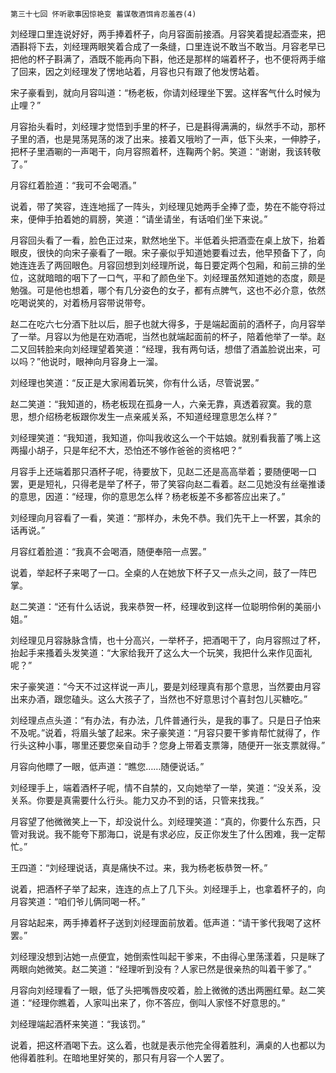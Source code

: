     第三十七回 怀听歌事因惊艳变 蓄谋敬酒饵肯忍羞吞(4) 

   刘经理口里连说好好，两手捧着杯子，向月容面前接酒。月容笑着提起酒壶来，把酒斟将下去，刘经理两眼笑着合成了一条缝，口里连说不敢当不敢当。月容老早已把他的杯子斟满了，酒既不能再向下斟，他还是那样的端着杯子，也不便将两手缩了回来，因之刘经理发了愣地站着，月容也只有跟了他发愣站着。

   宋子豪看到，就向月容叫道：“杨老板，你请刘经理坐下罢。这样客气什么时候为止哩？”

   月容抬头看时，刘经理才觉悟到手里的杯子，已是斟得满满的，纵然手不动，那杯子里的酒，也是晃荡晃荡的泼了出来。接着又哦哟了一声，低下头来，一伸脖子，把杯子里酒唰的一声喝干，向月容照着杯，连鞠两个躬。笑道：“谢谢，我该转敬了。”

   月容红着脸道：“我可不会喝酒。”

   说着，带了笑容，连连地摇了一阵头，刘经理见她两手全捧了壶，势在不能夺将过来，便伸手拍着她的肩膀，笑道：“请坐请坐，有话咱们坐下来说。”

   月容回头看了一看，脸色正过来，默然地坐下。半低着头把酒壶在桌上放下，抬着眼皮，很快的向宋子豪看了一眼。宋子豪似乎知道她要看过去，他早预备下了，向她连连丢了两回眼色。月容回想到刘经理所说，每日要定两个包厢，和前三排的坐位，这就暗暗的咽下了一口气，平和了颜色坐下。刘经理虽然知道她的态度，颇是勉强。可是他也想着，哪个有几分姿色的女子，都有点脾气，这也不必介意，依然吃喝说笑的，对着杨月容带说带夸。

   赵二在吃六七分酒下肚以后，胆子也就大得多，于是端起面前的酒杯子，向月容举了一举。月容以为他是在劝酒呢，当然也就端起面前的杯子，陪着他举了一举。赵二又回转脸来向刘经理望着笑道：“经理，我有两句话，想借了酒盖脸说出来，可以吗？”他说时，眼神向月容身上一溜。

   刘经理也笑道：“反正是大家闹着玩笑，你有什么话，尽管说罢。”

   赵二笑道：“我知道的，杨老板现在孤身一人，六亲无靠，真透着寂寞。我的意思，想介绍杨老板跟你发生一点亲戚关系，不知道经理意思怎么样？”

   刘经理笑道：“我知道，我知道，你叫我收这么一个干姑娘。就别看我蓄了嘴上这两撮小胡子，只是年纪不大，恐怕还不够作爸爸的资格吧？”

   月容手上还端着那只酒杯子呢，待要放下，见赵二还是高高举着；要随便喝一口罢，更是短礼，只得老是举了杯子，带了笑容向赵二看着。赵二见她没有丝毫推诿的意思，因道：“经理，你的意思怎么样？杨老板差不多都答应出来了。”

   刘经理向月容看了一看，笑道：“那样办，未免不恭。我们先干上一杯罢，其余的话再说。”

   月容红着脸道：“我真不会喝酒，随便奉陪一点罢。”

   说着，举起杯子来喝了一口。全桌的人在她放下杯子又一点头之间，鼓了一阵巴掌。

   赵二笑道：“还有什么话说，我来恭贺一杯，经理收到这样一位聪明伶俐的美丽小姐。”

   刘经理见月容脉脉含情，也十分高兴，一举杯子，把酒喝干了，向月容照过了杯，抬起手来搔着头发笑道：“大家给我开了这么大一个玩笑，我把什么来作见面礼呢？”

   宋子豪笑道：“今天不过这样说一声儿，要是刘经理真有那个意思，当然要由月容出来办酒，跟您磕头。这么大孩子了，当然也不好意思讨个喜封包儿买糖吃。”

   刘经理点点头道：“有办法，有办法，几件普通行头，是我的事了。只是日子怕来不及呢。”说着，将眉头皱了起来。宋子豪笑道：“月容只要干爹肯帮忙就得了，作行头这种小事，哪里还要您亲自动手？您身上带着支票簿，随便开一张支票就得。”

   月容向他瞟了一眼，低声道：“瞧您……随便说话。”

   刘经理手上，端着酒杯子呢，情不自禁的，又向她举了一举，笑道：“没关系，没关系。你要是真需要什么行头。能力又办不到的话，只管来找我。”

   月容望了他微微笑上一下，却没说什么。刘经理笑道：“真的，你要什么东西，只管对我说。我不能夸下那海口，说是有求必应，反正你发生了什么困难，我一定帮忙。”

   王四道：“刘经理说话，真是痛快不过。来，我为杨老板恭贺一杯。”

   说着，把酒杯子举了起来，连连的点上了几下头。刘经理手上，也拿着杯子的，向月容笑道：“咱们爷儿俩同喝一杯。”

   月容站起来，两手捧着杯子送到刘经理面前放着。低声道：“请干爹代我喝了这杯罢。”

   刘经理没想到沾她一点便宜，她倒索性叫起干爹来，不由得心里荡漾着，只是眯了两眼向她微笑。赵二笑道：“经理听到没有？人家已然是很亲热的叫着干爹了。”

   月容向刘经理看了一眼，低了头把嘴唇皮咬着，脸上微微的透出两圈红晕。赵二笑道：“经理你瞧着，人家叫出来了，你不答应，倒叫人家怪不好意思的。”

   刘经理端起酒杯来笑道：“我该罚。”

   说着，把这杯酒喝下去。这么着，也就是表示他完全得着胜利，满桌的人也都以为他得着胜利。在暗地里好笑的，那只有月容一个人罢了。

